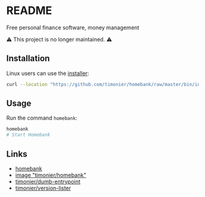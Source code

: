 # README

Free personal finance software, money management

⚠️ This project is no longer maintained. ⚠️

## Installation

Linux users can use the [installer](https://github.com/timonier/homebank/blob/master/bin/installer):

```sh
curl --location "https://github.com/timonier/homebank/raw/master/bin/installer" | sudo sh -s -- install
```

## Usage

Run the command `homebank`:

```sh
homebank
# Start Homebank
```

## Links

* [homebank](http://homebank.free.fr/)
* [image "timonier/homebank"](https://hub.docker.com/r/timonier/homebank/)
* [timonier/dumb-entrypoint](https://github.com/timonier/dumb-entrypoint)
* [timonier/version-lister](https://github.com/timonier/version-lister)
